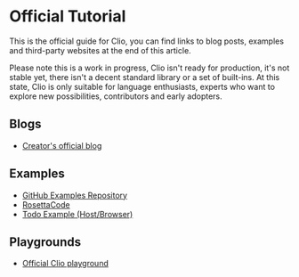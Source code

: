 # Official Tutorial

This is the official guide for Clio, you can find links to blog posts, examples and third-party websites at the end of this article.

Please note this is a work in progress, Clio isn't ready for production, it's not stable yet, there isn't a decent standard library or a set of built-ins. At this state, Clio is only suitable for language enthusiasts, experts who want to explore new possibilities, contributors and early adopters.

## Blogs

* [Creator's official blog](https://medium.com/@pouyae)

## Examples

* [GitHub Examples Repository](https://github.com/clio-lang/examples)
* [RosettaCode](http://rosettacode.org/wiki/Clio)
* [Todo Example \(Host/Browser\)](https://github.com/clio-lang/clio-todo)

## Playgrounds

* [Official Clio playground](https://playground.clio-lang.org)

